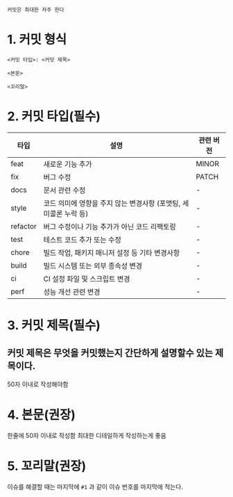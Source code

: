 `커밋은 최대한 자주 한다` 

# 1. 커밋 형식

```
<커밋 타입>: <커밋 제목>

<본문>

<꼬리말>
```

# 2. 커밋 타입(필수)

| 타입 | 설명 | 관련 버전 |
| --- | --- | --- |
| feat | 새로운 기능 추가 | MINOR |
| fix | 버그 수정 | PATCH |
| docs | 문서 관련 수정 | - |
| style | 코드 의미에 영향을 주지 않는 변경사항 (포맷팅, 세미콜론 누락 등) | - |
| refactor | 버그 수정이나 기능 추가가 아닌 코드 리팩토링 | - |
| test | 테스트 코드 추가 또는 수정 | - |
| chore | 빌드 작업, 패키지 매니저 설정 등 기타 변경사항 | - |
| build | 빌드 시스템 또는 외부 종속성 변경 | - |
| ci | CI 설정 파일 및 스크립트 변경 | - |
| perf | 성능 개선 관련 변경 | - |

# 3. 커밋 제목(필수)

## 커밋 제목은 무엇을 커밋했는지 간단하게 설명할수 있는 제목이다.

50자 이내로 작성해야함

# 4. 본문(권장)

한줄에 50자 이내로 작성함 최대한 디테일하게 작성하는게 좋음

# 5. 꼬리말(권장)

이슈를 해결할 때는 마지막에 `#1` 과 같이 이슈 번호를 마지막에 적는다.

